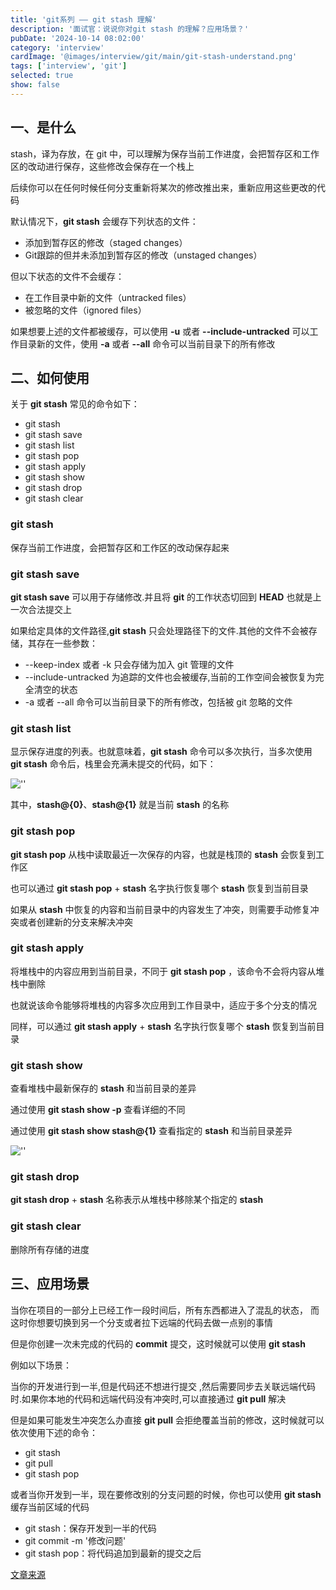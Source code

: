 ```yaml
---
title: 'git系列 —— git stash 理解'
description: '面试官：说说你对git stash 的理解？应用场景？'
pubDate: '2024-10-14 08:02:00'
category: 'interview'
cardImage: '@images/interview/git/main/git-stash-understand.png'
tags: ['interview', 'git']
selected: true
show: false
---
```


## 一、是什么

stash，译为存放，在 git 中，可以理解为保存当前工作进度，会把暂存区和工作区的改动进行保存，这些修改会保存在一个栈上

后续你可以在任何时候任何分支重新将某次的修改推出来，重新应用这些更改的代码

默认情况下，**git stash** 会缓存下列状态的文件：

- 添加到暂存区的修改（staged changes）
- Git跟踪的但并未添加到暂存区的修改（unstaged changes）

但以下状态的文件不会缓存：

- 在工作目录中新的文件（untracked files）
- 被忽略的文件（ignored files）

如果想要上述的文件都被缓存，可以使用 **-u** 或者 **--include-untracked** 可以工作目录新的文件，使用 **-a** 或者 **--all** 命令可以当前目录下的所有修改

## 二、如何使用

关于 **git stash** 常见的命令如下：

- git stash
- git stash save
- git stash list
- git stash pop
- git stash apply
- git stash show
- git stash drop
- git stash clear

### git stash

保存当前工作进度，会把暂存区和工作区的改动保存起来

### git stash save

 **git stash save** 可以用于存储修改.并且将 **git** 的工作状态切回到 **HEAD** 也就是上一次合法提交上

如果给定具体的文件路径,**git stash** 只会处理路径下的文件.其他的文件不会被存储，其存在一些参数：

- --keep-index 或者 -k 只会存储为加入 git 管理的文件
- --include-untracked 为追踪的文件也会被缓存,当前的工作空间会被恢复为完全清空的状态
- -a 或者 --all 命令可以当前目录下的所有修改，包括被 git 忽略的文件

### git stash list

显示保存进度的列表。也就意味着，**git stash** 命令可以多次执行，当多次使用 **git stash** 命令后，栈里会充满未提交的代码，如下：

![''](@images/interview/git/git-stash-understand/image2.png)

其中，**stash@{0}**、**stash@{1}** 就是当前 **stash** 的名称

### git stash pop

**git stash pop** 从栈中读取最近一次保存的内容，也就是栈顶的 **stash** 会恢复到工作区

也可以通过  **git stash pop** + **stash** 名字执行恢复哪个 **stash** 恢复到当前目录

如果从 **stash** 中恢复的内容和当前目录中的内容发生了冲突，则需要手动修复冲突或者创建新的分支来解决冲突

### git stash apply

将堆栈中的内容应用到当前目录，不同于 **git stash pop** ，该命令不会将内容从堆栈中删除

也就说该命令能够将堆栈的内容多次应用到工作目录中，适应于多个分支的情况

同样，可以通过 **git stash apply** + **stash** 名字执行恢复哪个 **stash** 恢复到当前目录

### git stash show

查看堆栈中最新保存的 **stash** 和当前目录的差异

通过使用 **git stash show -p** 查看详细的不同

通过使用 **git stash show stash@{1}** 查看指定的 **stash** 和当前目录差异

![''](@images/interview/git/git-stash-understand/image.png)

### git stash drop

**git stash drop** + **stash** 名称表示从堆栈中移除某个指定的 **stash**

### git stash clear

删除所有存储的进度

## 三、应用场景

当你在项目的一部分上已经工作一段时间后，所有东西都进入了混乱的状态， 而这时你想要切换到另一个分支或者拉下远端的代码去做一点别的事情

但是你创建一次未完成的代码的 **commit** 提交，这时候就可以使用 **git stash**

例如以下场景：

当你的开发进行到一半,但是代码还不想进行提交 ,然后需要同步去关联远端代码时.如果你本地的代码和远端代码没有冲突时,可以直接通过 **git pull** 解决

但是如果可能发生冲突怎么办直接 **git pull** 会拒绝覆盖当前的修改，这时候就可以依次使用下述的命令：

- git stash
- git pull
- git stash pop

或者当你开发到一半，现在要修改别的分支问题的时候，你也可以使用 **git stash** 缓存当前区域的代码

- git stash：保存开发到一半的代码
- git commit -m '修改问题'
- git stash pop：将代码追加到最新的提交之后

[文章来源](https://vue3js.cn/interview/git/git%20stash.html)
